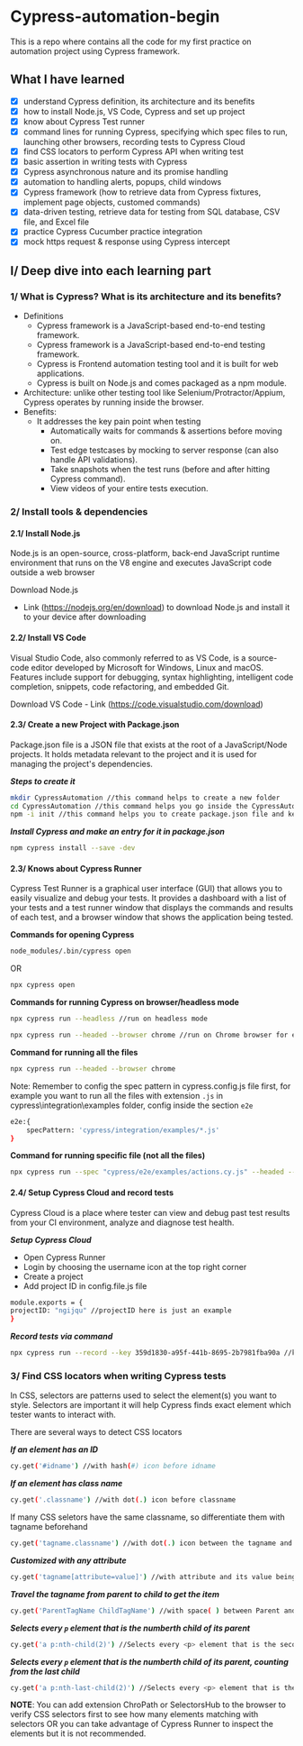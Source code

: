 # Cypress-automation-begin
This is a repo where contains all the code for my first practice on automation project using Cypress framework.

## What I have learned
- [x] understand Cypress definition, its architecture and its benefits
- [x] how to install Node.js, VS Code, Cypress and set up project
- [x] know about Cypress Test runner
- [x] command lines for running Cypress, specifying which spec files to run, launching other browsers, recording tests to Cypress Cloud
- [x] find CSS locators to perform Cypress API when writing test
- [x] basic assertion in writing tests with Cypress
- [x] Cypress asynchronous nature and its promise handling
- [x] automation to handling alerts, popups, child windows
- [x] Cypress framework (how to retrieve data from Cypress fixtures, implement page objects, customed commands)
- [x] data-driven testing, retrieve data for testing from SQL database, CSV file, and Excel file
- [x] practice Cypress Cucumber practice integration
- [x] mock https request & response using Cypress intercept

## I/ Deep dive into each learning part ###
### 1/ What is Cypress? What is its architecture and its benefits? ####
- Definitions
    - Cypress framework is a JavaScript-based end-to-end testing framework. 
    - Cypress framework is a JavaScript-based end-to-end testing framework. 
    - Cypress is Frontend automation testing tool and it is built for web applications.
    - Cypress is built on Node.js and comes packaged as a npm module.
- Architecture: unlike other testing tool like Selenium/Protractor/Appium, Cypress operates by running inside the browser.
- Benefits:
    - It addresses the key pain point when testing
        - Automatically waits for commands & assertions before moving on.
        - Test edge testcases by mocking to server response (can also handle API validations).
        - Take snapshots when the test runs (before and after hitting Cypress command).
        - View videos of your entire tests execution.

### 2/ Install tools & dependencies
#### 2.1/ Install Node.js

Node.js is an open-source, cross-platform, back-end JavaScript runtime environment that runs on the V8 engine and executes JavaScript code outside a web browser

Download Node.js
  - Link (https://nodejs.org/en/download) to download Node.js and install it to your device after downloading

#### 2.2/ Install VS Code

Visual Studio Code, also commonly referred to as VS Code, is a source-code editor developed by Microsoft for Windows, Linux and macOS. Features include support for debugging, syntax highlighting, intelligent code completion, snippets, code refactoring, and embedded Git.

Download VS Code
    - Link (https://code.visualstudio.com/download)


#### 2.3/ Create a new Project with Package.json

Package.json file is a JSON file that exists at the root of a JavaScript/Node projects. It holds metadata relevant to the project and it is used for managing the project's dependencies.

***Steps to create it***
```sh
mkdir CypressAutomation //this command helps to create a new folder
cd CypressAutomation //this command helps you go inside the CypressAutomation folder
npm -i init //this command helps you to create package.json file and keep hitting Enter for receiving the default values
```

***Install Cypress and make an entry for it in package.json***
```sh
npm cypress install --save -dev
```

#### 2.3/ Knows about Cypress Runner

Cypress Test Runner is a graphical user interface (GUI) that allows you to easily visualize and debug your tests. It provides a dashboard with a list of your tests and a test runner window that displays the commands and results of each test, and a browser window that shows the application being tested.

**Commands for opening Cypress**
```sh
node_modules/.bin/cypress open
```
OR
```sh
npx cypress open
```

**Commands for running Cypress on browser/headless mode**
```sh
npx cypress run --headless //run on headless mode
```

```sh
npx cypress run --headed --browser chrome //run on Chrome browser for example
```

**Command for running all the files**
```sh
npx cypress run --headed --browser chrome
```
Note: Remember to config the spec pattern in cypress.config.js file first, for example you want to run all the files with extension `.js` in cypress\integration\examples folder, config inside the section `e2e`

```sh
e2e:{
    specPattern: 'cypress/integration/examples/*.js'
}
```

**Command for running specific file (not all the files)**
```sh
npx cypress run --spec "cypress/e2e/examples/actions.cy.js" --headed --browser chrome //paste the relative path of the file inside the double quote ""
```
#### 2.4/ Setup Cypress Cloud and record tests 

Cypress Cloud is a place where tester can view and debug past test results from your CI environment, analyze and diagnose test health.

***Setup Cypress Cloud***

- Open Cypress Runner
- Login by choosing the username icon at the top right corner
- Create a project
- Add project ID in config.file.js file
 
```sh
module.exports = {
projectID: "ngijqu" //projectID here is just an example
}
```

***Record tests via command***
```sh
npx cypress run --record --key 359d1830-a95f-441b-8695-2b7981fba90a //key is generated by Cypress Cloud after you created project there
```

### 3/ Find CSS locators when writing Cypress tests

In CSS, selectors are patterns used to select the element(s) you want to style. Selectors are important it will help Cypress finds exact element which tester wants to interact with.

There are several ways to detect CSS locators

***If an element has an ID***
```sh
cy.get('#idname') //with hash(#) icon before idname
```

***If an element has class name***
```sh
cy.get('.classname') //with dot(.) icon before classname
```

If many CSS seletors have the same classname, so differentiate them with tagname beforehand
```sh
cy.get('tagname.classname') //with dot(.) icon between the tagname and classname
```

***Customized with any attribute***
```sh
cy.get('tagname[attribute=value]') //with attribute and its value being blocked inside square brackets
```

***Travel the tagname from parent to child to get the item***
```sh
cy.get('ParentTagName ChildTagName') //with space( ) between Parent and Child
```

***Selects every `p` element that is the numberth child of its parent***
```sh
cy.get('a p:nth-child(2)') //Selects every <p> element that is the second child of its parent a
```

***Selects every `p` element that is the numberth child of its parent, counting from the last child***
```sh
cy.get('a p:nth-last-child(2)') //Selects every <p> element that is the second child of its parent a, counting from the last child
```

**NOTE**: You can add extension ChroPath or SelectorsHub to the browser to verify CSS selectors first to see how many elements matching with selectors OR you can take advantage of Cypress Runner to inspect the elements but it is not recommended.




  
          
          

  

